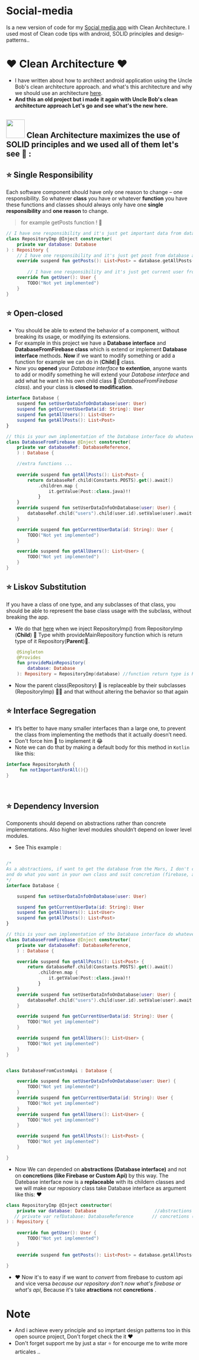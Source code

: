 # Social-media
Is a new version of code for my [Social media app](https://github.com/kareemAboelatta/social-media-app) with Clean Architecture. 
I used most of Clean code tips with android, SOLID principles and design-patterns..

# :heart: Clean Architecture :heart:
- I have written about how to architect android application using the Uncle Bob's clean architecture approach. and what's this architecture and why we should use an architecture [here](https://github.com/kareemAboelatta/Clean-architecture).
- **And this an old project but i made it again with Uncle Bob's clean architecture approach Let's go and see what's the new here.**

## <img src="https://media.giphy.com/media/5WILqPq29TyIkVCSej/giphy.gif" width="50"> Clean Architecture maximizes the use of SOLID principles and we used all of them let's see :runner: : 
## :star: Single Responsibility
Each software component should have only one reason to change – one responsibility.
So whatever **class** you have or whatever **function** you have these functions and classes should always only have one **single responsibility** and **one reason** to change.
> for example getPosts function ! 🤩


```kotlin
// I have one responsibility and it's just get important data from database like user data or posts
class RepositoryImp @Inject constructor(
    private var database: Database
) : Repository {
    // I have one responsibility and it's just get post from database and return list of posts
    override suspend fun getPosts(): List<Post> = database.getAllPosts()
    
        // I have one responsibility and it's just get current user from database and return it as User Object
    override fun getUser(): User {
        TODO("Not yet implemented")
    }
}
```

## :star: Open-closed
- You should be able to extend the behavior of a component, without breaking its usage, or modifying its extensions.
- For example in this project we have a **Database interface** and **DatabaseFromFirebase class** which is extend or implement **Database interface** methods. **Now** if we want to modify something or add a function for example we can do in (**Child**):baby: class.
- Now you **opened** your *Database interface* **to extention**, anyone wants to add or modify something he will extend your *Database interface* and add what he want in his own child class :baby: (*DatabaseFromFirebase class*). and your class is **closed to modification**.

```kotlin
interface Database {
    suspend fun setUserDataInfoOnDatabase(user: User)
    suspend fun getCurrentUserData(id: String): User
    suspend fun getAllUsers(): List<User>
    suspend fun getAllPosts(): List<Post>
}

// this is your own implementation of the Database interface do whatever you want here
class DatabaseFromFirebase @Inject constructor(
    private var databaseRef: DatabaseReference,
    ) : Database {

    //extra functions ...
    
    override suspend fun getAllPosts(): List<Post> {
        return databaseRef.child(Constants.POSTS).get().await()
            .children.map {
                it.getValue(Post::class.java)!!
            }
    }
    override suspend fun setUserDataInfoOnDatabase(user: User) {
        databaseRef.child("users").child(user.id).setValue(user).await()
    }

    override suspend fun getCurrentUserData(id: String): User {
        TODO("Not yet implemented")
    }

    override suspend fun getAllUsers(): List<User> {
        TODO("Not yet implemented")
    }
}
```





## :star: Liskov Substitution 
If you have a class of one type, and any subclasses of that class, you should be able to represent the base class usage with the subclass, without breaking the app.
- We do that [here](https://github.com/kareemAboelatta/Social-media/blob/d03bc0e318f3d0787569c5e16608346c774bf80c/app/src/main/java/com/example/socialmedia/di/RepositoryModule.kt#L64) when we inject RepositoryImp() from RepositoryImp (**Child**) :baby: Type whith provideMainRepository function which is return type of it Repository(**Parent**):man:.

```kotlin
    @Singleton
    @Provides
    fun provideMainRepository(
        database: Database 
    ): Repository = RepositoryImp(database) //function return type is Repository 'Parent' and this able to return RepositoryImp instead  

```
- Now the parent class(Repository) :man: is  replaceable by their subclasses (RepositoryImp) :baby::baby: and that without altering the behavior so that again

## :star: Interface Segregation
- It’s better to have many smaller interfaces than a large one, to prevent the class from implementing the methods that it actually doesn’t need.
- Don't force him :muscle: to implement it :joy:  
- Note we can do that by making a default body for this method in `Kotlin` like this:
```kotlin
interface RepositoryAuth {
     fun notImportantForAll(){}
}
```
</br>

## :star: Dependency Inversion
Components should depend on abstractions rather than concrete implementations. Also higher level modules shouldn’t depend on lower level modules.
- See This example :
```kotlin

/*
As a abstractions, if want to get the database from the Mars, I don't care just implement this interface 
and do what you want in your own class and suit concretion (firebase, api,etc..)
*/
interface Database {

    suspend fun setUserDataInfoOnDatabase(user: User)

    suspend fun getCurrentUserData(id: String): User
    suspend fun getAllUsers(): List<User>
    suspend fun getAllPosts(): List<Post>
}

// this is your own implementation of the Database interface do whatever you want here
class DatabaseFromFirebase @Inject constructor(
    private var databaseRef: DatabaseReference,
    ) : Database {

    override suspend fun getAllPosts(): List<Post> {
        return databaseRef.child(Constants.POSTS).get().await()
            .children.map {
                it.getValue(Post::class.java)!!
            }
    }
    override suspend fun setUserDataInfoOnDatabase(user: User) {
        databaseRef.child("users").child(user.id).setValue(user).await()
    }

    override suspend fun getCurrentUserData(id: String): User {
        TODO("Not yet implemented")
    }

    override suspend fun getAllUsers(): List<User> {
        TODO("Not yet implemented")
    }
}


class DatabaseFromCustomApi : Database {

    override suspend fun setUserDataInfoOnDatabase(user: User) {
        TODO("Not yet implemented")
    }
    override suspend fun getCurrentUserData(id: String): User {
        TODO("Not yet implemented")
    }
    override suspend fun getAllUsers(): List<User> {
        TODO("Not yet implemented")
    }

    override suspend fun getAllPosts(): List<Post> {
        TODO("Not yet implemented")
    }

}

```
- Now We can depended on **abstractions (Database interface)** and not on **concretions (like Firebase or Custom Api)** by this way. The Datebase interface now is a **replaceable** with its childern classes and we will make our reposiory class take Database interface as argument like this: :heart:
```kotlin
class RepositoryImp @Inject constructor(
    private var database: Database                      //abstractions (firebase or your custom api)
   // private var refDatabase: DatabaseReference       // concretions (just for firebase)
) : Repository {
    
    override fun getUser(): User {
        TODO("Not yet implemented")
    }
    
    override suspend fun getPosts(): List<Post> = database.getAllPosts()
    
}
```
- :heart: Now it's to easy if we want to *convert* from firebase to custom api and vice versa *because our repository don't now what's firebase or what's api*, Because it's take **atractions** not **concretions** .


# Note 
- And i achieve every principle and so imprtant design patterns too in this open source project, Don't forget check the it :heart:
- Don't forget support me by just a star :star: for encourge me to write more articales ..
